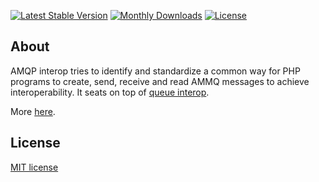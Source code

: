 [![Latest Stable Version](https://poser.pugx.org/queue-interop/amqp-interop/v/stable.png)](https://packagist.org/packages/queue-interop/amqp-interop)
[![Monthly Downloads](https://poser.pugx.org/queue-interop/amqp-interop/d/monthly)](https://packagist.org/packages/queue-interop/amqp-interop)
[![License](https://poser.pugx.org/queue-interop/amqp-interop/license)](https://packagist.org/packages/queue-interop/amqp-interop)

## About

AMQP interop tries to identify and standardize a common way for PHP programs to create, send, receive and read AMMQ messages to achieve interoperability. It seats on top of [queue interop](https://github.com/queue-interop/queue-interop). 

More [here](https://github.com/queue-interop/queue-interop#amqp-interop).

## License

[MIT license](License)
